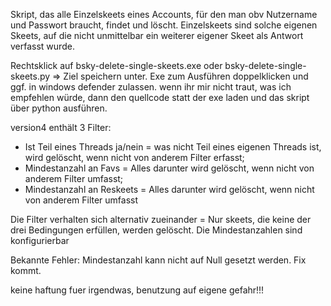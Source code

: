 Skript, das alle Einzelskeets eines Accounts, für den man obv Nutzername und Passwort braucht, findet und löscht. Einzelskeets sind solche eigenen Skeets, auf die nicht unmittelbar ein weiterer eigener Skeet als Antwort verfasst wurde. 

Rechtsklick auf bsky-delete-single-skeets.exe oder bsky-delete-single-skeets.py => Ziel speichern unter. Exe zum Ausführen doppelklicken und ggf. in windows defender zulassen. wenn ihr mir nicht traut, was ich empfehlen würde, dann den quellcode statt der exe laden und das skript über python ausführen. 


version4 enthält 3 Filter:
- Ist Teil eines Threads ja/nein = was nicht Teil eines eigenen Threads ist, wird gelöscht, wenn nicht von anderem Filter erfasst;
- Mindestanzahl an Favs = Alles darunter wird gelöscht, wenn nicht von anderem Filter umfasst;
- Mindestanzahl an Reskeets = Alles darunter wird gelöscht, wenn nicht von anderem Filter umfasst

Die Filter verhalten sich alternativ zueinander = Nur skeets, die keine der drei Bedingungen erfüllen, werden gelöscht. Die Mindestanzahlen sind konfigurierbar

Bekannte Fehler: Mindestanzahl kann nicht auf Null gesetzt werden. Fix kommt.


keine haftung fuer irgendwas, benutzung auf eigene gefahr!!!
